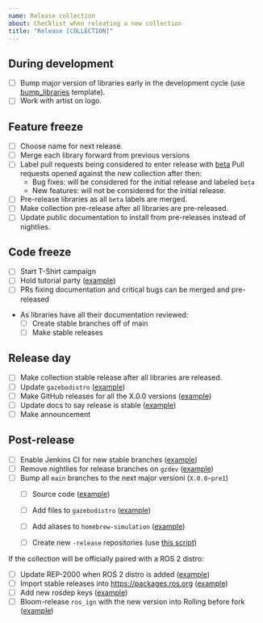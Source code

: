```yaml
---
name: Release collection
about: Checklist when releating a new collection
title: "Release [COLLECTION]"
---
```


<!--

Use this template to keep track of everything that needs to be done to
release a new collection.

When opening PRs, add a link back to this issue for easier tracking.

-->

## During development

- [ ] Bump major version of libraries early in the development cycle (use [bump_libraries](bump_libraries.md) template).
- [ ] Work with artist on logo.

## Feature freeze

- [ ] Choose name for next release.
- [ ] Merge each library forward from previous versions
- [ ] Label pull requests being considered to enter release with [beta](https://github.com/search?q=org%3Aignitionrobotics+label%3Abeta&state=open)
    Pull requests opened against the new collection after then:
    - Bug fixes: will be considered for the initial release and labeled `beta`
    - New features: will not be considered for the initial release.
- [ ] Pre-release libraries as all `beta` labels are merged.
- [ ] Make collection pre-release after all libraries are pre-released.
- [ ] Update public documentation to install from pre-releases instead of nightlies.

## Code freeze

- [ ] Start T-Shirt campaign
- [ ] Hold tutorial party ([example](https://community.gazebosim.org/t/ignition-edifice-tutorial-party-support-open-source-and-get-t-shirts/866))
- [ ] PRs fixing documentation and critical bugs can be merged and pre-released
- As libraries have all their documentation reviewed:
    - [ ] Create stable branches off of main
    - [ ] Make stable releases

## Release day

- [ ] Make collection stable release after all libraries are released.
- [ ] Update `gazebodistro` ([example](https://github.com/ignition-tooling/gazebodistro/pull/31))
- [ ] Make GitHub releases for all the X.0.0 versions ([example](https://github.com/ignitionrobotics/ign-transport/releases/tag/ignition-transport9_9.0.0))
- [ ] Update docs to say release is stable ([example](https://github.com/ignitionrobotics/docs/pull/171))
- [ ] Make announcement

## Post-release

- [ ] Enable Jenkins CI for new stable branches ([example](https://github.com/ignition-tooling/release-tools/pull/299))
- [ ] Remove nightlies for release branches on `gzdev` ([example](https://github.com/ignition-tooling/gzdev/pull/19))
- [ ] Bump all `main` branches to the next major versioni (`X.0.0~pre1`)
    - [ ] Source code ([example](https://github.com/ignitionrobotics/ign-common/pull/193))
    - [ ] Add files to `gazebodistro` ([example](https://github.com/ignition-tooling/gazebodistro/pull/12))
    - [ ] Add aliases to `homebrew-simulation` ([example](https://github.com/osrf/homebrew-simulation/commit/1f8602af6f52e06e0542eebfbdbe97f5f6cf950c))
    - [ ] Create new `-release` repositories (use [this script](https://github.com/ignition-tooling/release-tools/blob/master/release-repo-scripts/new_ignition_release_repos.bash))


If the collection will be officially paired with a ROS 2 distro:

- [ ] Update REP-2000 when ROS 2 distro is added ([example](https://github.com/ros-infrastructure/rep/pull/291))
- [ ] Import stable releases into https://packages.ros.org ([example](https://github.com/ros-infrastructure/reprepro-updater/pull/109))
- [ ] Add new rosdep keys ([example](https://github.com/ros/rosdistro/pull/29176))
- [ ] Bloom-release `ros_ign` with the new version into Rolling before fork ([example](https://github.com/ros/rosdistro/pull/29192))
